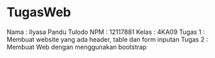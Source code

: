 # TugasWeb
Nama  : Ilyasa Pandu Tulodo
NPM   : 12117881
Kelas : 4KA09
Tugas 1 : Membuat website yang ada header, table dan form inputan
Tugas 2 : Membuat Web dengan menggunakan bootstrap
